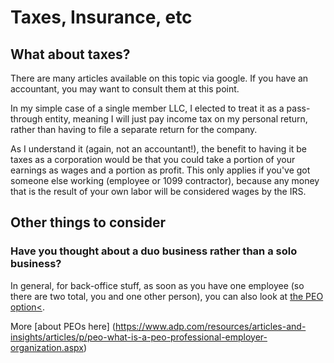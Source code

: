 # Taxes, Insurance, etc

## What about taxes?

There are many articles available on this topic via google.
If you have an accountant, you may want to consult them at this point.

In my simple case of a single member LLC, I elected to treat it as a pass-through entity,
meaning I will just pay income tax on my personal return, rather than having to file
a separate return for the company.

As I understand it (again, not an accountant!), the benefit to having it be taxes as a
corporation would be that you could take a portion of your earnings as wages and a
portion as profit. This only applies if you've got someone else working
(employee or 1099 contractor), because any money that is the result of your own labor
will be considered wages by the IRS.

## Other things to consider

### Have you thought about a duo business rather than a solo business?

In general, for back-office stuff, as soon as you have one employee
(so there are two total, you and one other person), you can also look at [the PEO option<](https://en.wikipedia.org/wiki/Professional_employer_organization).

More [about PEOs here] (https://www.adp.com/resources/articles-and-insights/articles/p/peo-what-is-a-peo-professional-employer-organization.aspx)
